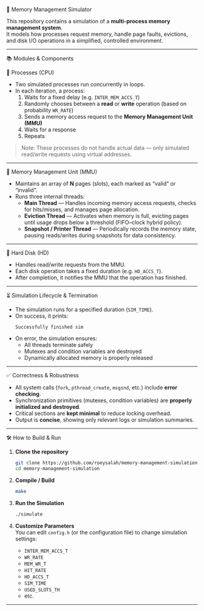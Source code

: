 🧠 Memory Management Simulator

This repository contains a simulation of a **multi-process memory management system**.  
It models how processes request memory, handle page faults, evictions, and disk I/O operations in a simplified, controlled environment.

---

📚 Modules & Components

🧩 Processes (CPU)

- Two simulated processes run concurrently in loops.  
- In each iteration, a process:
  1. Waits for a fixed delay (e.g. `INTER_MEM_ACCS_T`)
  2. Randomly chooses between a **read** or **write** operation (based on probability `WR_RATE`)
  3. Sends a memory access request to the **Memory Management Unit (MMU)**
  4. Waits for a response
  5. Repeats

> Note: These processes do not handle actual data — only simulated read/write requests using virtual addresses.

---

💾 Memory Management Unit (MMU)

- Maintains an array of **N** pages (slots), each marked as “valid” or “invalid”.
- Runs three internal threads:
  - **Main Thread** — Handles incoming memory access requests, checks for hits/misses, and manages page allocation.
  - **Eviction Thread** — Activates when memory is full, evicting pages until usage drops below a threshold (FIFO–clock hybrid policy).
  - **Snapshot / Printer Thread** — Periodically records the memory state, pausing reads/writes during snapshots for data consistency.

---

💽 Hard Disk (HD)

- Handles read/write requests from the MMU.
- Each disk operation takes a fixed duration (e.g. `HD_ACCS_T`).
- After completion, it notifies the MMU that the operation has finished.

---

⏳ Simulation Lifecycle & Termination

- The simulation runs for a specified duration (`SIM_TIME`).
- On success, it prints:  
  ```
  Successfully finished sim
  ```
- On error, the simulation ensures:
  - All threads terminate safely
  - Mutexes and condition variables are destroyed
  - Dynamically allocated memory is properly released

---

✅ Correctness & Robustness

- All system calls (`fork`, `pthread_create`, `msgsnd`, etc.) include **error checking**.  
- Synchronization primitives (mutexes, condition variables) are **properly initialized and destroyed**.  
- Critical sections are **kept minimal** to reduce locking overhead.  
- Output is **concise**, showing only relevant logs or simulation summaries.

---

🛠 How to Build & Run

1. **Clone the repository**
   ```bash
   git clone https://github.com/roeysalah/memory-management-simulation.git
   cd memory-management-simulation
   ```

2. **Compile / Build**
   ```bash
   make
   ```

3. **Run the Simulation**
   ```bash
   ./simulate
   ```

4. **Customize Parameters**  
   You can edit `config.h` (or the configuration file) to change simulation settings:
   - `INTER_MEM_ACCS_T`
   - `WR_RATE`
   - `MEM_WR_T`
   - `HIT_RATE`
   - `HD_ACCS_T`
   - `SIM_TIME`
   - `USED_SLOTS_TH`
   - etc.

---

